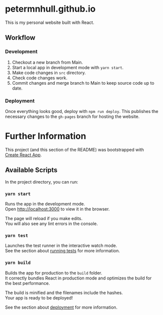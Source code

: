 # petermnhull.github.io

This is my personal website built with React.

## Workflow

### Development

1. Checkout a new branch from Main.
2. Start a local app in development mode with `yarn start`.
3. Make code changes in `src` directory.
4. Check code changes work.
5. Commit changes and merge branch to Main to keep source code up to date.

### Deployment
Once everything looks good, deploy with `npm run deploy`. This publishes the necessary changes to the `gh-pages` branch for hosting the website.

# Further Information

This project (and this section of the README) was bootstrapped with [Create React App](https://github.com/facebook/create-react-app).

## Available Scripts

In the project directory, you can run:

### `yarn start`

Runs the app in the development mode.\
Open [http://localhost:3000](http://localhost:3000) to view it in the browser.

The page will reload if you make edits.\
You will also see any lint errors in the console.

### `yarn test`

Launches the test runner in the interactive watch mode.\
See the section about [running tests](https://facebook.github.io/create-react-app/docs/running-tests) for more information.

### `yarn build`

Builds the app for production to the `build` folder.\
It correctly bundles React in production mode and optimizes the build for the best performance.

The build is minified and the filenames include the hashes.\
Your app is ready to be deployed!

See the section about [deployment](https://facebook.github.io/create-react-app/docs/deployment) for more information.

